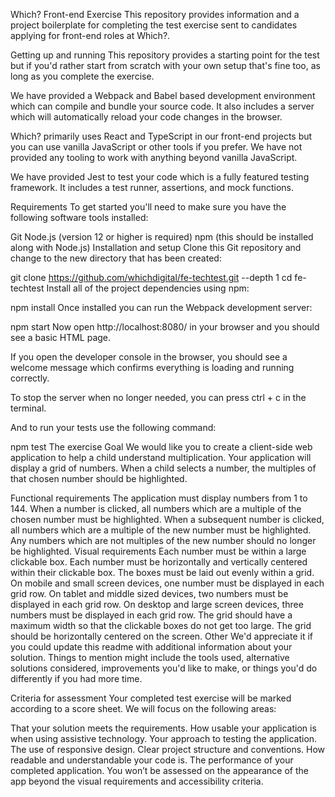 Which? Front-end Exercise
This repository provides information and a project boilerplate for completing the test exercise sent to candidates applying for front-end roles at Which?.

Getting up and running
This repository provides a starting point for the test but if you'd rather start from scratch with your own setup that's fine too, as long as you complete the exercise.

We have provided a Webpack and Babel based development environment which can compile and bundle your source code. It also includes a server which will automatically reload your code changes in the browser.

Which? primarily uses React and TypeScript in our front-end projects but you can use vanilla JavaScript or other tools if you prefer. We have not provided any tooling to work with anything beyond vanilla JavaScript.

We have provided Jest to test your code which is a fully featured testing framework. It includes a test runner, assertions, and mock functions.

Requirements
To get started you'll need to make sure you have the following software tools installed:

Git
Node.js (version 12 or higher is required)
npm (this should be installed along with Node.js)
Installation and setup
Clone this Git repository and change to the new directory that has been created:

git clone https://github.com/whichdigital/fe-techtest.git --depth 1
cd fe-techtest
Install all of the project dependencies using npm:

npm install
Once installed you can run the Webpack development server:

npm start
Now open http://localhost:8080/ in your browser and you should see a basic HTML page.

If you open the developer console in the browser, you should see a welcome message which confirms everything is loading and running correctly.

To stop the server when no longer needed, you can press ctrl + c in the terminal.

And to run your tests use the following command:

npm test
The exercise
Goal
We would like you to create a client-side web application to help a child understand multiplication. Your application will display a grid of numbers. When a child selects a number, the multiples of that chosen number should be highlighted.

Functional requirements
The application must display numbers from 1 to 144.
When a number is clicked, all numbers which are a multiple of the chosen number must be highlighted.
When a subsequent number is clicked, all numbers which are a multiple of the new number must be highlighted. Any numbers which are not multiples of the new number should no longer be highlighted.
Visual requirements
Each number must be within a large clickable box.
Each number must be horizontally and vertically centered within their clickable box.
The boxes must be laid out evenly within a grid.
On mobile and small screen devices, one number must be displayed in each grid row.
On tablet and middle sized devices, two numbers must be displayed in each grid row.
On desktop and large screen devices, three numbers must be displayed in each grid row.
The grid should have a maximum width so that the clickable boxes do not get too large.
The grid should be horizontally centered on the screen.
Other
We'd appreciate it if you could update this readme with additional information about your solution. Things to mention might include the tools used, alternative solutions considered, improvements you'd like to make, or things you'd do differently if you had more time.

Criteria for assessment
Your completed test exercise will be marked according to a score sheet. We will focus on the following areas:

That your solution meets the requirements.
How usable your application is when using assistive technology.
Your approach to testing the application.
The use of responsive design.
Clear project structure and conventions.
How readable and understandable your code is.
The performance of your completed application.
You won’t be assessed on the appearance of the app beyond the visual requirements and accessibility criteria.
